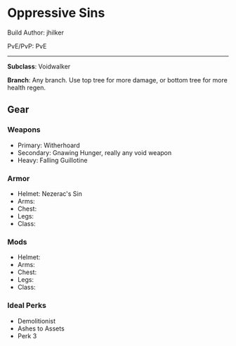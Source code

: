 # Oppressive Sins

Build Author: jhilker

PvE/PvP: PvE

-----

**Subclass**: Voidwalker

**Branch**: Any branch. Use top tree for more damage, or bottom tree for more health regen.

## Gear

### Weapons
- Primary: Witherhoard
- Secondary: Gnawing Hunger, really any void weapon
- Heavy: Falling Guillotine
  
### Armor
- Helmet: Nezerac's Sin 
- Arms:
- Chest:
- Legs:
- Class:

### Mods
- Helmet:
- Arms:
- Chest:
- Legs:
- Class:

### Ideal Perks
- Demolitionist
- Ashes to Assets
- Perk 3

